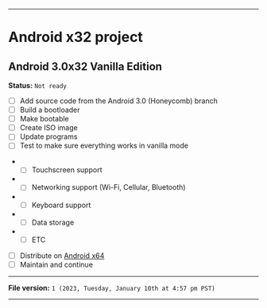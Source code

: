 
***

# Android x32 project

## Android 3.0x32 Vanilla Edition

**Status:** `Not ready`

- [ ] Add source code from the Android 3.0 (Honeycomb) branch
- [ ] Build a bootloader
- [ ] Make bootable
- [ ] Create ISO image
- [ ] Update programs
- [ ] Test to make sure everything works in vanilla mode
- - [ ] Touchscreen support
- - [ ] Networking support (Wi-Fi, Cellular, Bluetooth)
- - [ ] Keyboard support
- - [ ] Data storage
- - [ ] ETC
- [ ] Distribute on [Android x64](https://archive.org/details/@android-x64)
- [ ] Maintain and continue

***

**File version:** `1 (2023, Tuesday, January 10th at 4:57 pm PST)`

***
